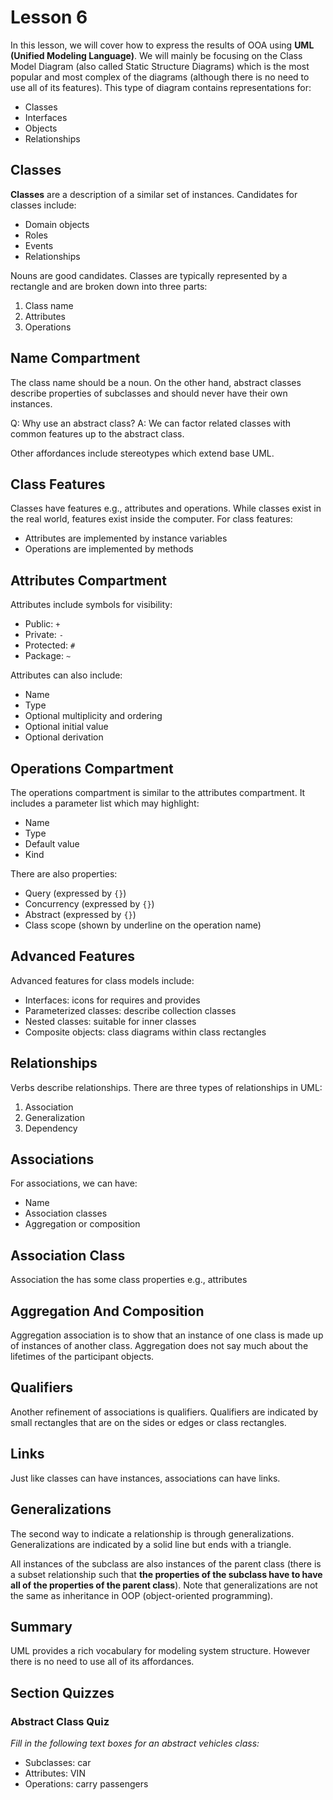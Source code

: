 # Lesson 6

In this lesson, we will cover how to express the results of OOA using **UML (Unified Modeling Language)**. We will mainly be focusing on the Class Model Diagram (also called Static Structure Diagrams) which is the most popular and most complex of the diagrams (although there is no need to use all of its features). This type of diagram contains representations for:

- Classes
- Interfaces
- Objects
- Relationships

## Classes

**Classes** are a description of a similar set of instances. Candidates for classes include:

- Domain objects
- Roles
- Events
- Relationships

Nouns are good candidates. Classes are typically represented by a rectangle and are broken down into three parts:

1. Class name
2. Attributes
3. Operations

## Name Compartment

The class name should be a noun. On the other hand, abstract classes describe properties of subclasses and should never have their own instances.

Q: Why use an abstract class?
A: We can factor related classes with common features up to the abstract class.

Other affordances include stereotypes which extend base UML.

## Class Features

Classes have features e.g., attributes and operations. While classes exist in the real world, features exist inside the computer. For class features:

- Attributes are implemented by instance variables
- Operations are implemented by methods

## Attributes Compartment

Attributes include symbols for visibility:

- Public: `+`
- Private: `-`
- Protected: `#`
- Package: `~`

Attributes can also include:

- Name
- Type
- Optional multiplicity and ordering
- Optional initial value
- Optional derivation

## Operations Compartment

The operations compartment is similar to the attributes compartment. It includes a parameter list which may highlight:

- Name
- Type
- Default value
- Kind

There are also properties:

- Query (expressed by `{}`)
- Concurrency (expressed by `{}`)
- Abstract (expressed by `{}`)
- Class scope (shown by underline on the operation name)

## Advanced Features

Advanced features for class models include:

- Interfaces: icons for requires and provides
- Parameterized classes: describe collection classes
- Nested classes: suitable for inner classes
- Composite objects: class diagrams within class rectangles

## Relationships

Verbs describe relationships. There are three types of relationships in UML:

1. Association
2. Generalization
3. Dependency

## Associations

For associations, we can have:

- Name
- Association classes
- Aggregation or composition

## Association Class

Association the has some class properties e.g., attributes

## Aggregation And Composition

Aggregation association is to show that an instance of one class is made up of instances of another class. Aggregation does not say much about the lifetimes of the participant objects.

## Qualifiers

Another refinement of associations is qualifiers. Qualifiers are indicated by small rectangles that are on the sides or edges or class rectangles.

## Links

Just like classes can have instances, associations can have links.

## Generalizations

The second way to indicate a relationship is through generalizations. Generalizations are indicated by a solid line but ends with a triangle.

All instances of the subclass are also instances of the parent class (there is a subset relationship such that **the properties of the subclass have to have all of the properties of the parent class**). Note that generalizations are not the same as inheritance in OOP (object-oriented programming).

## Summary

UML provides a rich vocabulary for modeling system structure. However there is no need to use all of its affordances.

## Section Quizzes

### Abstract Class Quiz

_Fill in the following text boxes for an abstract vehicles class:_

- Subclasses: car
- Attributes: VIN
- Operations: carry passengers
